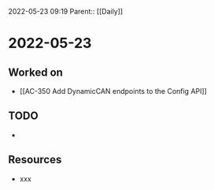 2022-05-23 09:19
Parent:: [[Daily]]

# 2022-05-23

## Worked on

- [[AC-350 Add DynamicCAN endpoints to the Config API]]

## TODO

- 

## Resources

- xxx
